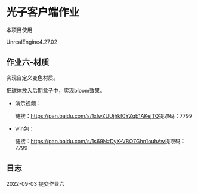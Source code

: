 # 光子客户端作业

本项目使用

UnrealEngine4.27.02



## 作业六-材质

实现自定义变色材质。

把球体放入后期盒子中，实现bloom效果。

- 演示视频：

  链接：https://pan.baidu.com/s/1xlwZUUjhkf0YZqb1AKejTQ 
  ​	提取码：7799

- win包：

  链接：https://pan.baidu.com/s/1s69NzDyX-VBO7Ghn1ouhAw 
  ​	提取码：7799


## 日志
2022-09-03 提交作业六



